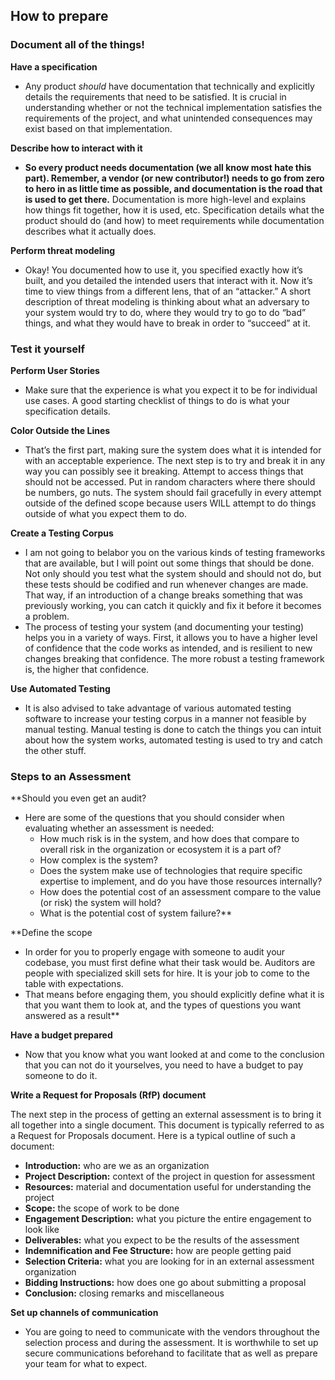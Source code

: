 ## **How to prepare**

### **Document all of the things!**

**Have a specification**
 - Any product _should_ have documentation that technically and explicitly details the requirements that need to be satisfied. It is crucial in understanding whether or not the technical implementation satisfies the requirements of the project, and what unintended consequences may exist based on that implementation.

**Describe how to interact with it**
 - **So every product needs documentation (we all know most hate this part). Remember, a vendor (or new contributor!) needs to go from zero to hero in as little time as possible, and documentation is the road that is used to get there.** Documentation is more high-level and explains how things fit together, how it is used, etc. Specification details what the product should do (and how) to meet requirements while documentation describes what it actually does.

**Perform threat modeling**
 - Okay! You documented how to use it, you specified exactly how it’s built, and you detailed the intended users that interact with it. Now it’s time to view things from a different lens, that of an “attacker.” A short description of threat modeling is thinking about what an adversary to your system would try to do, where they would try to go to do “bad” things, and what they would have to break in order to “succeed” at it.

### **Test it yourself**

**Perform User Stories**
 - Make sure that the experience is what you expect it to be for individual use cases. A good starting checklist of things to do is what your specification details.

**Color Outside the Lines**
 - That’s the first part, making sure the system does what it is intended for with an acceptable experience. The next step is to try and break it in any way you can possibly see it breaking. Attempt to access things that should not be accessed. Put in random characters where there should be numbers, go nuts. The system should fail gracefully in every attempt outside of the defined scope because users WILL attempt to do things outside of what you expect them to do.

**Create a Testing Corpus**
 - I am not going to belabor you on the various kinds of testing frameworks that are available, but I will point out some things that should be done. Not only should you test what the system should and should not do, but these tests should be codified and run whenever changes are made. That way, if an introduction of a change breaks something that was previously working, you can catch it quickly and fix it before it becomes a problem.
 - The process of testing your system (and documenting your testing) helps you in a variety of ways. First, it allows you to have a higher level of confidence that the code works as intended, and is resilient to new changes breaking that confidence. The more robust a testing framework is, the higher that confidence.

**Use Automated Testing**
 - It is also advised to take advantage of various automated testing software to increase your testing corpus in a manner not feasible by manual testing. Manual testing is done to catch the things you can intuit about how the system works, automated testing is used to try and catch the other stuff.

### **Steps to an Assessment**
**Should you even get an audit?
 - Here are some of the questions that you should consider when evaluating whether an assessment is needed:
	- How much risk is in the system, and how does that compare to overall risk in the organization or ecosystem it is a part of?
	- How complex is the system?
	- Does the system make use of technologies that require specific expertise to implement, and do you have those resources internally?
	- How does the potential cost of an assessment compare to the value (or risk) the system will hold?
	- What is the potential cost of system failure?**

**Define the scope
 - In order for you to properly engage with someone to audit your codebase, you must first define what their task would be. Auditors are people with specialized skill sets for hire. It is your job to come to the table with expectations.
 - That means before engaging them, you should explicitly define what it is that you want them to look at, and the types of questions you want answered as a result**

**Have a budget prepared**
 - Now that you know what you want looked at and come to the conclusion that you can not do it yourselves, you need to have a budget to pay someone to do it.

**Write a Request for Proposals (RfP) document**

The next step in the process of getting an external assessment is to bring it all together into a single document. This document is typically referred to as a Request for Proposals document. Here is a typical outline of such a document:

- **Introduction:** who are we as an organization
- **Project Description:** context of the project in question for assessment
- **Resources:** material and documentation useful for understanding the project
- **Scope:** the scope of work to be done
- **Engagement Description:** what you picture the entire engagement to look like
- **Deliverables:** what you expect to be the results of the assessment
- **Indemnification and Fee Structure:** how are people getting paid
- **Selection Criteria:** what you are looking for in an external assessment organization
- **Bidding Instructions:** how does one go about submitting a proposal
- **Conclusion:** closing remarks and miscellaneous


**Set up channels of communication**
 - You are going to need to communicate with the vendors throughout the selection process and during the assessment. It is worthwhile to set up secure communications beforehand to facilitate that as well as prepare your team for what to expect.

